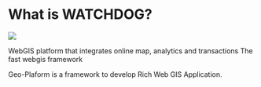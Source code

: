 # What is WATCHDOG?

<p>
<img src="https://img.shields.io/badge/wordpress-5.7-green"/>
</p>

WebGIS platform that integrates online map, analytics and transactions
The fast webgis framework

Geo-Plaform is a framework to develop Rich Web GIS Application.